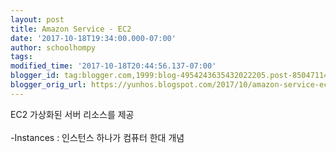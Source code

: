 ```yaml
---
layout: post
title: Amazon Service - EC2
date: '2017-10-18T19:34:00.000-07:00'
author: schoolhompy
tags: 
modified_time: '2017-10-18T20:44:56.137-07:00'
blogger_id: tag:blogger.com,1999:blog-4954243635432022205.post-8504711426677916461
blogger_orig_url: https://yunhos.blogspot.com/2017/10/amazon-service-ec2.html
---
```


EC2 가상화된 서버 리소스를 제공<br /><br />-Instances : 인스턴스 하나가 컴퓨터 한대 개념<br /><br /><br />